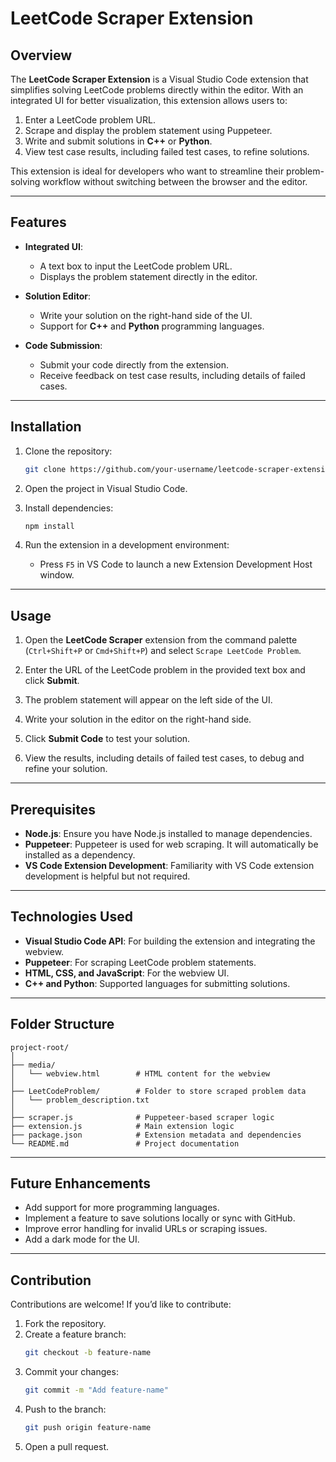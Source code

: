 # LeetCode Scraper Extension  

## Overview  
The **LeetCode Scraper Extension** is a Visual Studio Code extension that simplifies solving LeetCode problems directly within the editor. With an integrated UI for better visualization, this extension allows users to:  

1. Enter a LeetCode problem URL.  
2. Scrape and display the problem statement using Puppeteer.  
3. Write and submit solutions in **C++** or **Python**.  
4. View test case results, including failed test cases, to refine solutions.  

This extension is ideal for developers who want to streamline their problem-solving workflow without switching between the browser and the editor.  

---

## Features  

- **Integrated UI**:  
  - A text box to input the LeetCode problem URL.  
  - Displays the problem statement directly in the editor.  

- **Solution Editor**:  
  - Write your solution on the right-hand side of the UI.  
  - Support for **C++** and **Python** programming languages.  

- **Code Submission**:  
  - Submit your code directly from the extension.  
  - Receive feedback on test case results, including details of failed cases.  

---

## Installation  

1. Clone the repository:  
   ```bash  
   git clone https://github.com/your-username/leetcode-scraper-extension.git  
   ```  

2. Open the project in Visual Studio Code.  

3. Install dependencies:  
   ```bash  
   npm install  
   ```  

4. Run the extension in a development environment:  
   - Press `F5` in VS Code to launch a new Extension Development Host window.  

---

## Usage  

1. Open the **LeetCode Scraper** extension from the command palette (`Ctrl+Shift+P` or `Cmd+Shift+P`) and select `Scrape LeetCode Problem`.  

2. Enter the URL of the LeetCode problem in the provided text box and click **Submit**.  

3. The problem statement will appear on the left side of the UI.  

4. Write your solution in the editor on the right-hand side.  

5. Click **Submit Code** to test your solution.  

6. View the results, including details of failed test cases, to debug and refine your solution.  

---

## Prerequisites  

- **Node.js**: Ensure you have Node.js installed to manage dependencies.  
- **Puppeteer**: Puppeteer is used for web scraping. It will automatically be installed as a dependency.  
- **VS Code Extension Development**: Familiarity with VS Code extension development is helpful but not required.  

---

## Technologies Used  

- **Visual Studio Code API**: For building the extension and integrating the webview.  
- **Puppeteer**: For scraping LeetCode problem statements.  
- **HTML, CSS, and JavaScript**: For the webview UI.  
- **C++ and Python**: Supported languages for submitting solutions.  

---

## Folder Structure  

```
project-root/  
│  
├── media/  
│   └── webview.html        # HTML content for the webview  
│  
├── LeetCodeProblem/        # Folder to store scraped problem data  
│   └── problem_description.txt  
│  
├── scraper.js              # Puppeteer-based scraper logic  
├── extension.js            # Main extension logic  
├── package.json            # Extension metadata and dependencies  
└── README.md               # Project documentation  
```  

---

## Future Enhancements  

- Add support for more programming languages.  
- Implement a feature to save solutions locally or sync with GitHub.  
- Improve error handling for invalid URLs or scraping issues.  
- Add a dark mode for the UI.  

---

## Contribution  

Contributions are welcome! If you’d like to contribute:  

1. Fork the repository.  
2. Create a feature branch:  
   ```bash  
   git checkout -b feature-name  
   ```  
3. Commit your changes:  
   ```bash  
   git commit -m "Add feature-name"  
   ```  
4. Push to the branch:  
   ```bash  
   git push origin feature-name  
   ```  
5. Open a pull request.  
